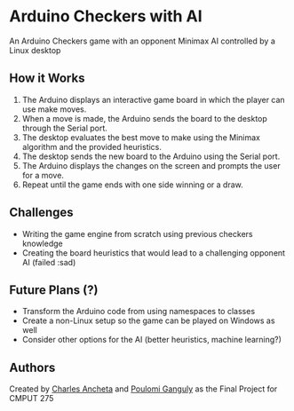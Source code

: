# Arduino Checkers with AI

An Arduino Checkers game with an opponent Minimax AI controlled by a Linux desktop

## How it Works

1. The Arduino displays an interactive game board in which the player can use make moves.
2. When a move is made, the Arduino sends the board to the desktop through the Serial port.
3. The desktop evaluates the best move to make using the Minimax algorithm and the provided heuristics.
4. The desktop sends the new board to the Arduino using the Serial port.
5. The Arduino displays the changes on the screen and prompts the user for a move.
6. Repeat until the game ends with one side winning or a draw.

## Challenges

- Writing the game engine from scratch using previous checkers knowledge
- Creating the board heuristics that would lead to a challenging opponent AI (failed :sad)

## Future Plans (?)

- Transform the Arduino code from using namespaces to classes
- Create a non-Linux setup so the game can be played on Windows as well
- Consider other options for the AI (better heuristics, machine learning?)

## Authors

Created by [Charles Ancheta](https://github.com/charlesancheta) and [Poulomi Ganguly](https://github.com/poulomi-g) as the Final Project for CMPUT 275
